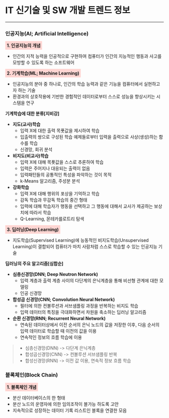 # IT 신기술 및 SW 개발 트렌드 정보

---

### 인공지능(AI; Artificial Intelligence)

<strong style="background: #FFD5D2; padding: 5px;">1. 인공지능의 개념</strong>
- 인간의 지적 능력을 인공적으로 구현하여 컴퓨터가 인간의 지능적인 행동과 사고를 모방할 수 있도록 하는 소프트웨어

<strong style="background: #FFD5D2; padding: 5px;">2. 기계학습(ML; Machine Learning)</strong>
- 인공지능의 분야 중 하나로, 인간의 학습 능력과 같은 기능을 컴퓨터에서 실현하고자 하는 기술
- 환경과의 상호작용에 기반한 경험적인 데이터로부터 스스로 성능을 향상시키는 시스템을 연구

**기계학습에 대한 분류[지비강]**
- **지도(교사)학습**
  - 입력 X에 대한 출력 목푯값을 제시하여 학습
  - 입출력의 쌍으로 구성된 학습 예제들로부터 입력을 출력으로 사상(생성)하는 함수를 학습
  - 신경망, 회귀 분석
- **비지도(비교사)학습**
  - 입력 X에 대해 목푯값을 스스로 추론하여 학습
  - 입력은 주어지나 대응되는 출력이 없음
  - 입력패턴들의 공통적인 특성을 파악하는 것이 목적
  - k-Means 알고리즘, 주성분 분석
- **강화학습**
  - 입력 X에 대해 행위의 포상을 기억하고 학습
  - 감독 학습과 무감독 학습의 중간 형태
  - 입력에 대해 학습자가 행동을 선택하고 그 행동에 대해서 교사가 제공하는 보상치에 따라서 학습
  - Q-Learning, 몬테카를로트리 탐색


<strong style="background: #FFD5D2; padding: 5px;">3. 딥러닝(Deep Learning)</strong>
- 지도학습(Supervised Learning)에 능동적인 비지도학습(Unsupervised Learning)이 결합되어 컴퓨터가 마치 사람처럼 스스로 학습할 수 있는 인공지능 기술

**딥러닝의 주요 알고리즘[심합순]**
- **심층신경망(DNN; Deep Neutron Network)**
  - 입력 계층과 출력 계층 사이의 다단계의 은닉계층을 통해 비선형 관계에 대한 모델링
  - 인공 신경망
- **합성곱 신경망(CNN; Convolution Neural Network)**
  - 필터에 의한 컨볼루션과 서브샘플링 과정을 반복하는 비지도 학습
  - 입력 데이터의 특징을 극대화하면서 차원을 축소하는 딥러닝 알고리즘
- **순환 신경망(RNN; Recurrent Neural Network)**
  - 연속된 데이터상에서 이전 순서의 은닉 노드의 값을 저장한 이후, 다음 순서의 입력 데이터로 학습할 때 이전의 값을 이용
  - 연속적인 정보의 흐름 학습에 이용


> - 심층신경망(DNN) -> 다단계 은닉계층
> - 합성곱신경망(CNN) -> 컨볼루션 서브샘플링 반복
> - 합성신경망(RNN) -> 이전 값 이용, 연속적 정보 흐름 학습


### 블록체인(Block Chain)
<strong style="background: #FFD5D2; padding: 5px;">1. 블록체인 개념</strong>
- 분산 데이터베이스의 한 형태
- 분산 노드의 운영자에 의한 임의조작이 블가능 하도록 고안
- 지속적으로 성장하는 데이터 기록 리스트인 블록을 연결한 모음
